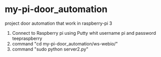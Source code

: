 # my-pi-door_automation
project door automation  that work in raspberry-pi 3 

1. Connect to Raspberry pi using Putty whit username pi and password teepraspberry
2. command "cd my-pi-door_automation/ws-webio/"
3. command "sudo python server2.py"
